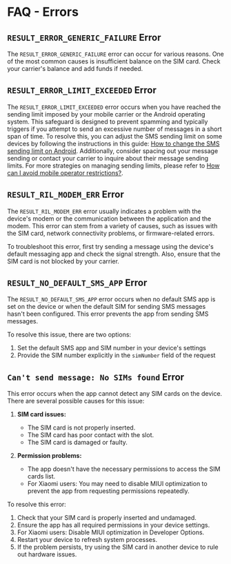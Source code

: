 # FAQ - Errors

## `RESULT_ERROR_GENERIC_FAILURE` Error

The `RESULT_ERROR_GENERIC_FAILURE` error can occur for various reasons. One of the most common causes is insufficient balance on the SIM card. Check your carrier's balance and add funds if needed.

## `RESULT_ERROR_LIMIT_EXCEEDED` Error

The `RESULT_ERROR_LIMIT_EXCEEDED` error occurs when you have reached the sending limit imposed by your mobile carrier or the Android operating system. This safeguard is designed to prevent spamming and typically triggers if you attempt to send an excessive number of messages in a short span of time. To resolve this, you can adjust the SMS sending limit on some devices by following the instructions in this guide: [How to change the SMS sending limit on Android](https://www.xda-developers.com/change-sms-limit-android/). Additionally, consider spacing out your message sending or contact your carrier to inquire about their message sending limits. For more strategies on managing sending limits, please refer to [How can I avoid mobile operator restrictions?](./general.md#how-can-i-avoid-mobile-operator-restrictions).

## `RESULT_RIL_MODEM_ERR` Error

The `RESULT_RIL_MODEM_ERR` error usually indicates a problem with the device's modem or the communication between the application and the modem. This error can stem from a variety of causes, such as issues with the SIM card, network connectivity problems, or firmware-related errors.

To troubleshoot this error, first try sending a message using the device's default messaging app and check the signal strength. Also, ensure that the SIM card is not blocked by your carrier.

## `RESULT_NO_DEFAULT_SMS_APP` Error

The `RESULT_NO_DEFAULT_SMS_APP` error occurs when no default SMS app is set on the device or when the default SIM for sending SMS messages hasn't been configured. This error prevents the app from sending SMS messages.

To resolve this issue, there are two options:

1. Set the default SMS app and SIM number in your device's settings
2. Provide the SIM number explicitly in the `simNumber` field of the request

## `Can't send message: No SIMs found` Error

This error occurs when the app cannot detect any SIM cards on the device. There are several possible causes for this issue:

1. **SIM card issues:**
    - The SIM card is not properly inserted.
    - The SIM card has poor contact with the slot.
    - The SIM card is damaged or faulty.

2. **Permission problems:**
    - The app doesn't have the necessary permissions to access the SIM cards list.
    - For Xiaomi users: You may need to disable MIUI optimization to prevent the app from requesting permissions repeatedly.

To resolve this error:

1. Check that your SIM card is properly inserted and undamaged.
2. Ensure the app has all required permissions in your device settings.
3. For Xiaomi users: Disable MIUI optimization in Developer Options.
4. Restart your device to refresh system processes.
5. If the problem persists, try using the SIM card in another device to rule out hardware issues.
